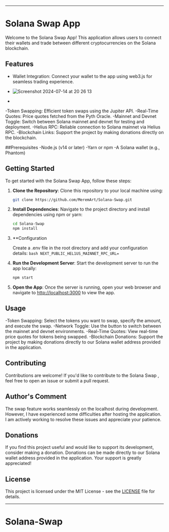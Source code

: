 

---

# Solana Swap App

Welcome to the Solana Swap App! This application allows users to connect their wallets and trade between different cryptocurrencies on the Solana blockchain.

## Features

- Wallet Integration: Connect your wallet to the app using web3.js for seamless trading experience.
- ![Screenshot 2024-07-14 at 20 26 13](https://github.com/user-attachments/assets/f6f10431-26a2-43f2-82d7-edf51558147c)

-

-Token Swapping: Efficient token swaps using the Jupiter API.
-Real-Time Quotes: Price quotes fetched from the Pyth Oracle.
-Mainnet and Devnet Toggle: Switch between Solana mainnet and devnet for testing and deployment.
-Helius RPC: Reliable connection to Solana mainnet via Helius RPC.
-Blockchain Links: Support the project by making donations directly on the blockchain.

##Prerequisites
-Node.js (v14 or later)
-Yarn or npm
-A Solana wallet (e.g., Phantom)

## Getting Started

To get started with the Solana Swap App, follow these steps:

1. **Clone the Repository**: Clone this repository to your local machine using:

    ```bash
    git clone https://github.com/MeremArt/Solana-Swap.git
    ```

2. **Install Dependencies**: Navigate to the project directory and install dependencies using npm or yarn:

    ```bash
    cd Solana-Swap
    npm install
    ```

  3. **Configuration
     
     Create a .env file in the root directory and add your configuration details:
    ```bash
     NEXT_PUBLIC_HEL1US_MAINNET_RPC_URL=
    ```
4. **Run the Development Server**: Start the development server to run the app locally:

    ```bash
    npm start
    ```

5. **Open the App**: Once the server is running, open your web browser and navigate to [http://localhost:3000](http://localhost:3000) to view the app.

## Usage

-Token Swapping: Select the tokens you want to swap, specify the amount, and execute the swap.
-Network Toggle: Use the button to switch between the mainnet and devnet environments.
-Real-Time Quotes: View real-time price quotes for tokens being swapped.
-Blockchain Donations: Support the project by making donations directly to our Solana wallet address provided in the application.

## Contributing

Contributions are welcome! If you'd like to contribute to the Solana Swap , feel free to open an issue or submit a pull request.

## Author's Comment

The swap feature works seamlessly on the localhost during development. However, I have experienced some difficulties after hosting the application. I am actively working to resolve these issues and appreciate your patience.

## Donations
If you find this project useful and would like to support its development, consider making a donation. Donations can be made directly to our Solana wallet address provided in the application. Your support is greatly appreciated!

## License

This project is licensed under the MIT License - see the [LICENSE](LICENSE) file for details.

---

# Solana-Swap
